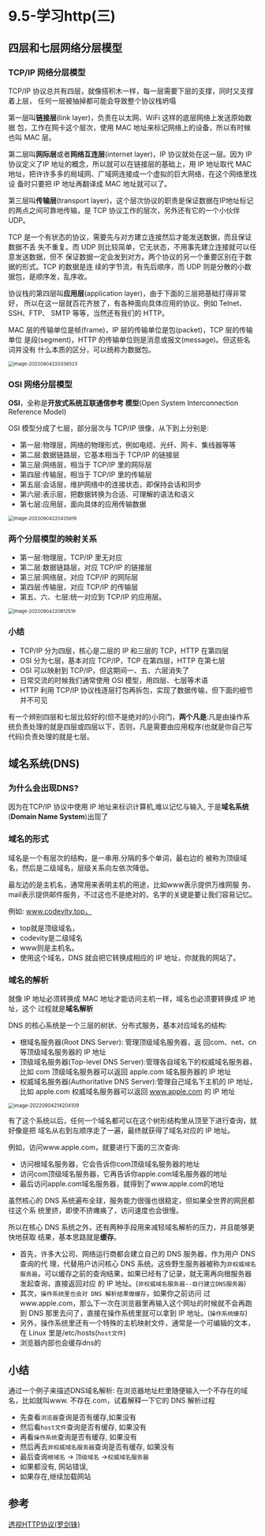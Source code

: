 # 9.5-学习http(三)

## 四层和七层**网络分层模型**

### **TCP/IP** **网络分层模型**

TCP/IP 协议总共有四层，就像搭积木一样，每一层需要下层的支撑，同时又支撑着上层， 任何一层被抽掉都可能会导致整个协议栈坍塌

第一层叫**链接层**(link layer)，负责在以太网、WiFi 这样的底层网络上发送原始数据 包，工作在网卡这个层次，使用 MAC 地址来标记网络上的设备，所以有时候也叫 MAC 层。

第二层叫**网际层**或者**网络互连层**(internet layer)，IP 协议就处在这一层。因为 IP 协议定义了IP 地址的概念，所以就可以在链接层的基础上，用 IP 地址取代 MAC 地址，把许许多多的局域网、广域网连接成一个虚拟的巨大网络，在这个网络里找设 备时只要把 IP 地址再翻译成 MAC 地址就可以了。

第三层叫**传输层**(transport layer)，这个层次协议的职责是保证数据在IP地址标记 的两点之间可靠地传输，是 TCP 协议工作的层次，另外还有它的一个小伙伴UDP。

TCP 是一个有状态的协议，需要先与对方建立连接然后才能发送数据，而且保证数据不丢 失不重复。而 UDP 则比较简单，它无状态，不用事先建立连接就可以任意发送数据，但不 保证数据一定会发到对方。两个协议的另一个重要区别在于数据的形式。TCP 的数据是连 续的字节流，有先后顺序，而 UDP 则是分散的小数据包，是顺序发，乱序收。

协议栈的第四层叫**应用层**(application layer)，由于下面的三层把基础打得非常好， 所以在这一层就百花齐放了，有各种面向具体应用的协议。例如 Telnet、SSH、FTP、 SMTP 等等，当然还有我们的 HTTP。

MAC 层的传输单位是帧(frame)，IP 层的传输单位是包(packet)，TCP 层的传输单位 是段(segment)，HTTP 的传输单位则是消息或报文(message)。但这些名词并没有 什么本质的区分，可以统称为数据包。

<img src="./assets/image-20220904220338523.png" alt="image-20220904220338523" style="zoom:67%;" />

### **OSI** **网络分层模型**

**OSI**，全称是**开放式系统互联通信参考 模型**(Open System Interconnection Reference Model)

OSI 模型分成了七层，部分层次与 TCP/IP 很像，从下到上分别是:

- 第一层:物理层，网络的物理形式，例如电缆、光纤、网卡、集线器等等
- 第二层:数据链路层，它基本相当于 TCP/IP 的链接层
- 第三层:网络层，相当于 TCP/IP 里的网际层
- 第四层:传输层，相当于 TCP/IP 里的传输层
-  第五层:会话层，维护网络中的连接状态，即保持会话和同步
- 第六层:表示层，把数据转换为合适、可理解的语法和语义
- 第七层:应用层，面向具体的应用传输数据

<img src="./assets/image-20220904220425619.png" alt="image-20220904220425619" style="zoom:67%;" />

### **两个分层模型的映射关系**

- 第一层:物理层，TCP/IP 里无对应
-  第二层:数据链路层，对应 TCP/IP 的链接层
- 第三层:网络层，对应 TCP/IP 的网际层
-  第四层:传输层，对应 TCP/IP 的传输层
-  第五、六、七层:统一对应到 TCP/IP 的应用层。



<img src="./assets/image-20220904220812519.png" alt="image-20220904220812519" style="zoom:67%;" />

### 小结

-  TCP/IP 分为四层，核心是二层的 IP 和三层的 TCP，HTTP 在第四层
-  OSI 分为七层，基本对应 TCP/IP，TCP 在第四层，HTTP 在第七层
-  OSI 可以映射到 TCP/IP，但这期间一、五、六层消失了
- 日常交流的时候我们通常使用 OSI 模型，用四层、七层等术语
-  HTTP 利用 TCP/IP 协议栈逐层打包再拆包，实现了数据传输，但下面的细节并不可见

有一个辨别四层和七层比较好的(但不是绝对的)小窍门，**两个凡是**:凡是由操作系统负责处理的就是四层或四层以下，否则，凡是需要由应用程序(也就是你自己写代码)负责处理的就是七层。

## 域名系统(DNS)

### **为什么会出现DNS?**

因为在TCP/IP 协议中使用 IP 地址来标识计算机,难以记忆与输入, 于是**域名系统**(**Domain Name System**)出现了

### **域名的形式**

域名是一个有层次的结构，是一串用.分隔的多个单词，最右边的 被称为顶级域名，然后是二级域名，层级关系向左依次降低。

最左边的是主机名，通常用来表明主机的用途，比如www表示提供万维网服 务、mail表示提供邮件服务，不过这也不是绝对的，名字的关键是要让我们容易记忆。

例如: www.codevity.top，

- top就是顶级域名，
- codevity是二级域名
- www则是主机名。
- 使用这个域名，DNS 就会把它转换成相应的 IP 地址，你就我的网站了。

### **域名的解析**

就像 IP 地址必须转换成 MAC 地址才能访问主机一样，域名也必须要转换成 IP 地址，这个 过程就是**域名解析**

DNS 的核心系统是一个三层的树状、分布式服务，基本对应域名的结构:

- 根域名服务器(Root DNS Server): 管理顶级域名服务器，返 回com、net、cn等顶级域名服务器的 IP 地址
- 顶级域名服务器(Top-level DNS Server):管理各自域名下的权威域名服务器，比如 com 顶级域名服务器可以返回 apple.com 域名服务器的 IP 地址
- 权威域名服务器(Authoritative DNS Server):管理自己域名下主机的 IP 地址，比如 apple.com 权威域名服务器可以返回 www.apple.com 的 IP 地址

<img src="./assets/image-20220904214204109.png" alt="image-20220904214204109" style="zoom:70%;" />

有了这个系统以后，任何一个域名都可以在这个树形结构里从顶至下进行查询，就好像是把 域名从右到左顺序走了一遍，最终就获得了域名对应的 IP 地址。

例如，访问www.apple.com，就要进行下面的三次查询:

- 访问根域名服务器，它会告诉你com顶级域名服务器的地址
- 访问com顶级域名服务器，它再告诉你apple.com域名服务器的地址
- 最后访问apple.com域名服务器，就得到了www.apple.com的地址

虽然核心的 DNS 系统遍布全球，服务能力很强也很稳定，但如果全世界的网民都往这个系 统里挤，即使不挤瘫痪了，访问速度也会很慢。

所以在核心 DNS 系统之外，还有两种手段用来减轻域名解析的压力，并且能够更快地获取 结果，基本思路就是**缓存**。

- 首先，许多大公司、网络运行商都会建立自己的 DNS 服务器，作为用户 DNS 查询的代 理，代替用户访问核心 DNS 系统。这些野生服务器被称为`非权威域名服务器`，可以缓存之前的查询结果，如果已经有了记录，就无需再向根服务器发起查询，直接返回对应 的 IP 地址。(`非权威域名服务器--自行建立DNS服务器`)
- 其次，`操作系统里也会对 DNS 解析结果做缓存`，如果你之前访问 过www.apple.com，那么下一次在浏览器里再输入这个网址的时候就不会再跑到 DNS 那里去问了，直接在操作系统里就可以拿到 IP 地址。(`操作系统缓存`)
- 另外，操作系统里还有一个特殊的主机映射文件，通常是一个可编辑的文本，在 Linux 里是/etc/hosts(`host文件`)
- 浏览器内部也会缓存dns的

## 小结

通过一个例子来描述DNS域名解析: 在浏览器地址栏里随便输入一个不存在的域名，比如就叫www. 不存在.com，试着解释一下它的 DNS 解析过程

- 先查看`浏览器`查询是否有缓存,如果没有
- 然后看`host文件`查询是否有缓存, 如果没有
- 再看`操作系统`查询是否有缓存, 如果没有
- 然后再去`非权威域名服务器`查询是否有缓存, 如果没有
- 最后查询`根域名` -> `顶级域名` ->`权威域名服务器`
- 如果都没有, 网站错误,
- 如果存在,继续加载网站

## 参考

[透视HTTP协议(罗剑锋)](https://time.geekbang.org/column/intro/100029001)